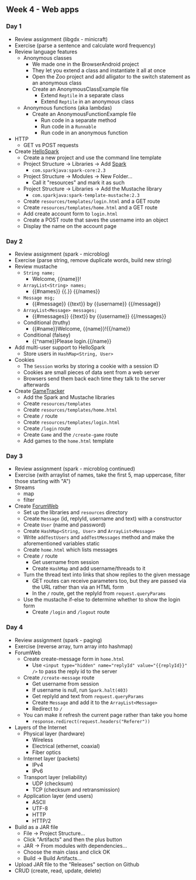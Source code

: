 ## Week 4 - Web apps

### Day 1

* Review assignment (libgdx - minicraft)
* Exercise (parse a sentence and calculate word frequency)
* Review language features
  * Anonymous classes
    * We made one in the BrowserAndroid project
    * They let you extend a class and instantiate it all at once
    * Open the Zoo project and add alligator to the switch statement as an anonymous class
    * Create an AnonymousClassExample file
      * Extend `Reptile` in a separate class
      * Extend `Reptile` in an anonymous class
  * Anonymous functions (aka lambdas)
    * Create an AnonymousFunctionExample file
      * Run code in a separate method
      * Run code in a `Runnable`
      * Run code in an anonymous function
* HTTP
  * GET vs POST requests
* Create [HelloSpark](../projects/HelloSpark)
  * Create a new project and use the command line template
  * Project Structure -> Libraries -> Add [Spark](http://sparkjava.com/)
    * `com.sparkjava:spark-core:2.3`
  * Project Structure -> Modules -> New Folder...
    * Call it "resources" and mark it as such
  * Project Structure -> Libraries -> Add the Mustache library
    * `com.sparkjava:spark-template-mustache:2.3`
  * Create `resources/templates/login.html` and a GET route
  * Create `resources/templates/home.html` and a GET route
  * Add create account form to `login.html`
  * Create a POST route that saves the username into an object
  * Display the name on the account page

### Day 2

* Review assignment (spark - microblog)
* Exercise (parse string, remove duplicate words, build new string)
* Review mustache
  * `String name;`
    * Welcome, {{name}}!
  * `ArrayList<String> names;`
    * {{#names}} {{.}} {{/names}}
  * `Message msg;`
    * {{#message}} {{text}} by {{username}} {{/message}}
  * `ArrayList<Message> messages;`
    * {{#messages}} {{text}} by {{username}} {{/messages}}
  * Conditional (truthy)
    * {{#name}}Welcome, {{name}}!{{/name}}
  * Conditional (falsey)
    * {{^name}}Please login.{{/name}}
* Add multi-user support to HelloSpark
  * Store users in `HashMap<String, User>`
* Cookies
  * The `Session` works by storing a cookie with a session ID
  * Cookies are small pieces of data sent from a web server
  * Browsers send them back each time they talk to the server afterwards
* Create [GameTracker](../projects/GameTracker)
  * Add the Spark and Mustache libraries
  * Create `resources/templates`
  * Create `resources/templates/home.html`
  * Create `/` route
  * Create `resources/templates/login.html`
  * Create `/login` route
  * Create `Game` and the `/create-game` route
  * Add games to the `home.html` template

### Day 3

* Review assignment (spark - microblog continued)
* Exercise (with arraylist of names, take the first 5, map uppercase, filter those starting with "A")
* Streams
  * map
  * filter
* Create [ForumWeb](../projects/ForumWeb)
  * Set up the libraries and `resources` directory
  * Create `Message` (id, replyId, username and text) with a constructor
  * Create `User` (name and password)
  * Create `HashMap<String, User>` and `ArrayList<Message>`
  * Write `addTestUsers` and `addTestMessages` method and make the aforementioned variables static
  * Create `home.html` which lists messages
  * Create `/` route
    * Get username from session
    * Create `HashMap` and add username/threads to it
  * Turn the thread text into links that show replies to the given message
    * GET routes can receive parameters too, but they are passed via the URL rather than via an HTML form
    * In the `/` route, get the replyId from `request.queryParams`
  * Use the mustache if-else to determine whether to show the login form
    * Create `/login` and `/logout` route

### Day 4

* Review assignment (spark - paging)
* Exercise (reverse array, turn array into hashmap)
* ForumWeb
  * Create create-message form in `home.html`
    * Use `<input type="hidden" name="replyId" value="{{replyId}}" />` to pass the reply id to the server
  * Create `/create-message` route
    * Get username from session
    * If username is null, run `Spark.halt(403)`
    * Get replyId and text from `request.queryParams`
    * Create `Message` and add it to the `ArrayList<Message>`
    * Redirect to `/`
  * You can make it refresh the current page rather than take you home
    * `response.redirect(request.headers("Referer"))`
* Layers of the Internet
  * Physical layer (hardware)
    * Wireless
    * Electrical (ethernet, coaxial)
    * Fiber optics
  * Internet layer (packets)
    * IPv4
    * IPv6
  * Transport layer (reliability)
    * UDP (checksum)
    * TCP (checksum and retransmission)
  * Application layer (end users)
    * ASCII
    * UTF-8
    * HTTP
    * HTTP/2
* Build as a JAR file
  * File -> Project Structure...
  * Click "Artifacts" and then the plus button
  * JAR -> From modules with dependencies...
  * Choose the main class and click OK
  * Build -> Build Artifacts...
* Upload JAR file to the "Releases" section on Github
* CRUD (create, read, update, delete)

